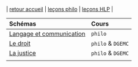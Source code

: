 | [retour accueil](https://rollauda.github.io) | [leçons philo](https://rollauda.github.io/philogt) | [leçons HLP](https://rollauda.github.io/hlpt) |

| Schémas   | Cours   |  
|:-------------- |:--------------  
| [Langage et communication](https://rollauda.github.io/schemas/cartes/langage.html) | `philo` | 
| [Le droit](https://rollauda.github.io/schemas/cartes/droit.html) | `philo` & `DGEMC` |
|  [La justice](https://rollauda.github.io/schemas/cartes/justice.html)  | `philo` & `DGEMC` | 
|    |    |